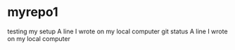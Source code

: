 # myrepo1
testing my setup
A line I wrote on my local computer git status
A line I wrote on my local computer

